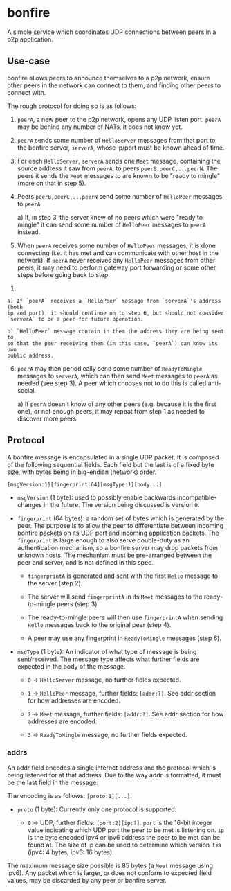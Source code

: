 # bonfire

A simple service which coordinates UDP connections between peers in a p2p
application.

## Use-case

bonfire allows peers to announce themselves to a p2p network, ensure other peers
in the network can connect to them, and finding other peers to connect with.

The rough protocol for doing so is as follows:

1) `peerA`, a new peer to the p2p network, opens any UDP listen port. `peerA`
may be behind any number of NATs, it does not know yet.

2) `peerA` sends some number of `HelloServer` messages from that port to the
bonfire server, `serverA`, whose ip/port must be known ahead of time.

3) For each `HelloServer`, `serverA` sends one `Meet` message, containing the
source address it saw from `peerA`, to peers `peerB,peerC,...peerN`. The peers
it sends the `Meet` messages to are known to be "ready to mingle" (more on that
in step 5).

4) Peers `peerB,peerC,...peerN` send some number of `HelloPeer` messages to
`peerA`.

    a) If, in step 3, the server knew of no peers which were "ready to mingle"
    it can send some number of `HelloPeer` messages to `peerA` instead.

5) When `peerA` receives some number of `HelloPeer` messages, it is done
connecting (i.e. it has met and can communicate with other host in the network).
If `peerA` never receives any `HelloPeer` messages from other peers, it may need
to perform gateway port forwarding or some other steps before going back to step
1.

    a) If `peerA` receives a `HelloPeer` message from `serverA`'s address (both
    ip and port), it should continue on to step 6, but should not consider
    `serverA` to be a peer for future operation.

    b) `HelloPeer` message contain in them the address they are being sent to,
    so that the peer receiving them (in this case, `peerA`) can know its own
    public address.

6) `peerA` may then periodically send some number of `ReadyToMingle` messages to
`serverA`, which can then send `Meet` messages to `peerA` as needed (see step
3). A peer which chooses not to do this is called anti-social.

    a) If `peerA` doesn't know of any other peers (e.g. because it is the first
    one), or not enough peers, it may repeat from step 1 as needed to discover
    more peers.

## Protocol

A bonfire message is encapsulated in a single UDP packet. It is composed of the
following sequential fields. Each field but the last is of a fixed byte size,
with bytes being in big-endian (network) order.

```
[msgVersion:1][fingerprint:64][msgType:1][body...]
```

* `msgVersion` (1 byte): used to possibly enable backwards incompatible-changes
  in the future. The version being discussed is version `0`.

* `fingerprint` (64 bytes): a random set of bytes which is generated by the
  peer. The purpose is to allow the peer to differentiate between incoming
  bonfire packets on its UDP port and incoming application packets. The
  `fingerprint` is large enough to also serve double-duty as an authentication
  mechanism, so a bonfire server may drop packets from unknown hosts. The
  mechanism must be pre-arranged between the peer and server, and is not defined
  in this spec.

    * `fingerprintA` is generated and sent with the first `Hello` message to
      the server (step 2).

    * The server will send `fingerprintA` in its `Meet` messages to the
      ready-to-mingle peers (step 3).

    * The ready-to-mingle peers will then use `fingerprintA` when sending
      `Hello` messages back to the original peer (step 4).

    * A peer may use any fingerprint in `ReadyToMingle` messages (step 6).

* `msgType` (1 byte): An indicator of what type of message is being
  sent/received. The message type affects what further fields are expected in
  the body of the message.

    * `0` -> `HelloServer` message, no further fields expected.

    * `1` -> `HelloPeer` message, further fields: `[addr:?]`. See addr section
      for how addresses are encoded.

    * `2` -> `Meet` message, further fields: `[addr:?]`. See addr section for
      how addresses are encoded.

    * `3` -> `ReadyToMingle` message, no further fields expected.

### addrs

An addr field encodes a single internet address and the protocol which is being
listened for at that address. Due to the way addr is formatted, it must be the
last field in the message.

The encoding is as follows: `[proto:1][...]`.

* `proto` (1 byte): Currently only one protocol is supported:

    * `0` -> UDP, further fields: `[port:2][ip:?]`. `port` is the 16-bit
      integer value indicating which UDP port the peer to be met is
      listening on. `ip` is the byte encoded ipv4 or ipv6 address the peer
      to be met can be found at. The size of ip can be used to determine
      which version it is (ipv4: 4 bytes, ipv6: 16 bytes).

The maximum message size possible is 85 bytes (a `Meet` message using ipv6). Any
packet which is larger, or does not conform to expected field values, may be
discarded by any peer or bonfire server.
